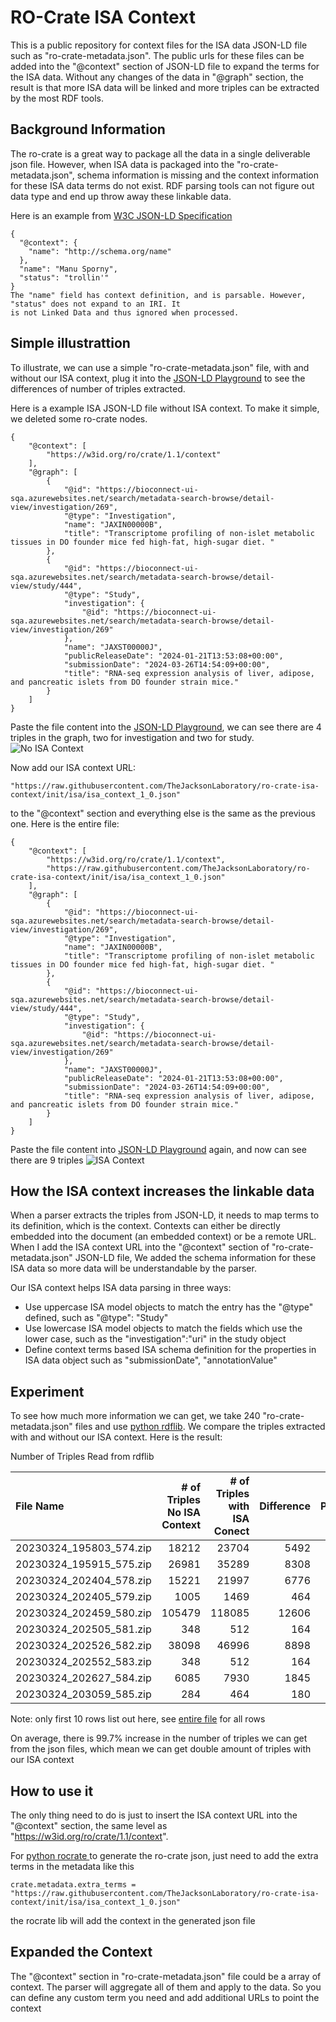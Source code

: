 # RO-Crate ISA Context

This is a public repository for context files for the ISA data JSON-LD file such as "ro-crate-metadata.json". 
The public urls for these files can be added into the "@context" section of JSON-LD file to expand the terms
for the ISA data. Without any changes of the data in "@graph" section, the result is that more ISA data will be linked and more triples can be extracted by the most RDF tools. 

## Background Information
The ro-crate is a great way to package all the data in a single deliverable json file. However, when ISA data
is packaged into the "ro-crate-metadata.json", schema information is missing and the context information for 
these ISA data terms do not exist. RDF parsing tools can not figure out data type and end up throw away these linkable data.

Here is an example from [W3C JSON-LD Specification](https://www.w3.org/TR/json-ld11/)
```
{
  "@context": {
    "name": "http://schema.org/name"
  },
  "name": "Manu Sporny",
  "status": "trollin'"
}
The "name" field has context definition, and is parsable. However, "status" does not expand to an IRI. It
is not Linked Data and thus ignored when processed.
```

## Simple illustrattion
To illustrate, we can use a simple "ro-crate-metadata.json" file, with and without our ISA context, 
plug it into the [JSON-LD Playground](https://json-ld.org/playground/) to see the differences of number of triples
extracted.

Here is a example ISA JSON-LD file without ISA context. To make it simple, we deleted some ro-crate nodes.
```
{
    "@context": [
        "https://w3id.org/ro/crate/1.1/context"
    ],
    "@graph": [
        {
            "@id": "https://bioconnect-ui-sqa.azurewebsites.net/search/metadata-search-browse/detail-view/investigation/269",
            "@type": "Investigation",
            "name": "JAXIN00000B",
            "title": "Transcriptome profiling of non-islet metabolic tissues in DO founder mice fed high-fat, high-sugar diet. "
        },
        {
            "@id": "https://bioconnect-ui-sqa.azurewebsites.net/search/metadata-search-browse/detail-view/study/444",
            "@type": "Study",
            "investigation": {
                "@id": "https://bioconnect-ui-sqa.azurewebsites.net/search/metadata-search-browse/detail-view/investigation/269"
            },
            "name": "JAXST00000J",
            "publicReleaseDate": "2024-01-21T13:53:08+00:00",
            "submissionDate": "2024-03-26T14:54:09+00:00",
            "title": "RNA-seq expression analysis of liver, adipose, and pancreatic islets from DO founder strain mice."
        }
    ]
}
```

Paste the file content into the [JSON-LD Playground](https://json-ld.org/playground/), we can see there are 4 triples in the graph, two for investigation and two for study.
![No ISA Context](img/no_isa_context.png "No ISA Context")


Now add our ISA context URL:
```
"https://raw.githubusercontent.com/TheJacksonLaboratory/ro-crate-isa-context/init/isa/isa_context_1_0.json"
```
to the "@context" section and everything else is the same as the previous one. Here is the entire file:

```
{
    "@context": [
        "https://w3id.org/ro/crate/1.1/context",
        "https://raw.githubusercontent.com/TheJacksonLaboratory/ro-crate-isa-context/init/isa/isa_context_1_0.json"
    ],
    "@graph": [
        {
            "@id": "https://bioconnect-ui-sqa.azurewebsites.net/search/metadata-search-browse/detail-view/investigation/269",
            "@type": "Investigation",
            "name": "JAXIN00000B",
            "title": "Transcriptome profiling of non-islet metabolic tissues in DO founder mice fed high-fat, high-sugar diet. "
        },
        {
            "@id": "https://bioconnect-ui-sqa.azurewebsites.net/search/metadata-search-browse/detail-view/study/444",
            "@type": "Study",
            "investigation": {
                "@id": "https://bioconnect-ui-sqa.azurewebsites.net/search/metadata-search-browse/detail-view/investigation/269"
            },
            "name": "JAXST00000J",
            "publicReleaseDate": "2024-01-21T13:53:08+00:00",
            "submissionDate": "2024-03-26T14:54:09+00:00",
            "title": "RNA-seq expression analysis of liver, adipose, and pancreatic islets from DO founder strain mice."
        }
    ]
}
```

Paste the file content into [JSON-LD Playground](https://json-ld.org/playground/) again, and now can see there are 9 triples
![ISA Context](img/isa_context.png "ISA Context")

## How the ISA context increases the linkable data
When a parser extracts the triples from JSON-LD, it needs to map terms to its definition, which is the context. 
Contexts can either be directly embedded into the document (an embedded context) or be a remote URL.
When I add the ISA context URL into the "@context" section of  "ro-crate-metadata.json" JSON-LD file, We added the 
schema information for these ISA data so more data will be understandable by the parser. 

Our ISA context helps ISA data parsing in three ways:
- Use uppercase ISA model objects to match the entry has the "@type" defined, such as "@type": "Study"
- Use lowercase ISA model objects to match the fields which use the lower case, such as the "investigation":"uri" in the study object
- Define context terms based ISA schema definition for the properties in ISA data object such as "submissionDate", "annotationValue"

## Experiment
To see how much more information we can get, we take 240 "ro-crate-metadata.json" files and use 
[python rdflib](https://pypi.org/project/rdflib/). We compare the triples extracted with and without our ISA context.
Here is the result: 

Number of Triples Read from rdflib

| File Name | # of Triples <br/>No ISA Context    |  # of Triples <br/>with ISA Conect    | Difference | Increase<br/>Percentage (%) |
| :----- | ---: | ---: | ---: | :---: |
|20230324_195803_574.zip|18212|23704|5492|30.2|
|20230324_195915_575.zip|26981|35289|8308|30.8|
|20230324_202404_578.zip|15221|21997|6776|44.5|
|20230324_202405_579.zip|1005|1469|464|46.2|
|20230324_202459_580.zip|105479|118085|12606|12.0|
|20230324_202505_581.zip|348|512|164|47.1|
|20230324_202526_582.zip|38098|46996|8898|23.4|
|20230324_202552_583.zip|348|512|164|47.1|
|20230324_202627_584.zip|6085|7930|1845|30.3|
|20230324_203059_585.zip|284|464|180|63.4|

Note: only first 10 rows list out here, see [entire file](data/isa_context.csv) for all rows

On average, there is 99.7% increase in the number of triples we can get from the json files, which
mean we can get double amount of triples with our ISA context

## How to use it
The only thing need to do is just to insert the ISA context URL into the "@context" section, the same level as "https://w3id.org/ro/crate/1.1/context".

For [python rocrate ](https://pypi.org/project/rocrate/) to generate the ro-crate json, just need to add the extra terms in the metadata like this
```
crate.metadata.extra_terms = "https://raw.githubusercontent.com/TheJacksonLaboratory/ro-crate-isa-context/init/isa/isa_context_1_0.json"
```
the rocrate lib will add the context in the generated json file

## Expanded the Context
The "@context" section in "ro-crate-metadata.json" file could be a array of context.  The parser will aggregate all of them and apply to the data.
So you can define any custom term you need and add additional URLs to point the context
